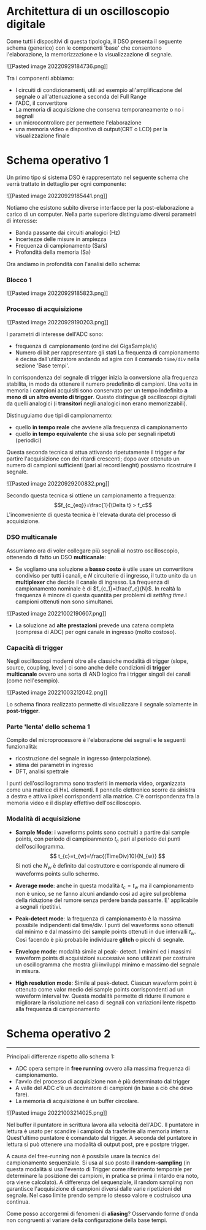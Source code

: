 # Architettura di un oscilloscopio digitale

Come tutti i dispositivi di questa tipologia, il DSO presenta il seguente schema (generico) con le componenti 'base' che consentono l'elaborazione, la memorizzazione e la visualizzazione dl segnale.

![[Pasted image 20220929184736.png]]

Tra i componenti abbiamo:
- I circuiti di condizionamenti, utili ad esempio all'amplificazione del segnale o all'attenuazione a seconda del Full Range
- l'ADC, il convertitore
- La memoria di acquisizione che conserva temporaneamente o no i segnali
- un microcontrollore per permettere l'elaborazione
- una memoria video e dispostivo di output(CRT o LCD) per la visualizzazione finale


# Schema operativo 1

Un primo tipo si sistema DSO è rappresentato nel seguente schema che verrà trattato in dettaglio per ogni componente:

![[Pasted image 20220929185441.png]]

Notiamo che esistono subito diverse interfacce per la post-elaborazione a carico di un computer.
Nella parte superiore distinguiamo diversi parametri di interesse:
- Banda passante dai circuiti analogici (Hz)
- Incertezze delle misure in ampiezza
- Frequenza di campionamento (Sa/s)
- Profondità della memoria (Sa)

Ora andiamo in profondità con l'analisi dello schema:

### Blocco 1

![[Pasted image 20220929185823.png]]



### Processo di acquisizione

![[Pasted image 20220929190203.png]]

I parametri di interesse dell'ADC sono:
- frequenza di campionamento (ordine dei GigaSample/s)
- Numero di bit per rappresentare gli stati
La frequenza di campionamento è decisa dall'utilizzatore andando ad agire con il comando `time/div` nella sezione 'Base tempi'.

In corrispondenza del segnale di trigger inizia la conversione alla frequenza stabilita, in modo da ottenere il numero predefinito di campioni.
Una volta in memoria i campioni acquisiti sono conservato per un tempo indefinito **a meno di un altro evento di trigger**.
Questo distingue gli oscilloscopi digitali da quelli analogici (i **transitori** negli analogici non erano memorizzabili).

Distinuguiamo due tipi di campionamento:
- quello **in tempo reale** che avviene alla frequenza di campionamento
- quello **in tempo equivalente** che si usa solo per segnali ripetuti (periodici)

Questa seconda tecnica si attua attivando ripetutamente il trigger e far partire l'acquisizione con dei ritardi crescenti; dopo aver ottenuto un numero di campioni sufficienti (pari al record lenght) possiamo ricostruire il segnale.

![[Pasted image 20220929200832.png]]

Secondo questa tecnica si ottiene un campionamento a frequenza: $$f_{c_{eq}}=\frac{1}{\Delta t} > f_c$$
L'inconveniente di questa tecnica è l'elevata durata del processo di acquisizione.

### DSO multicanale 

Assumiamo ora di voler collegare più segnali al nostro oscilloscopio, ottenendo di fatto un DSO **multicanale**:
- Se vogliamo una soluzione a **basso costo** è utile usare un convertitore condiviso per tutti i canali, e $N$ circuiterie di ingresso, il tutto unito da un **multiplexer** che decide il canale di ingresso. La frequenza di campionamento nominale è di $f_{c_1}=\frac{f_c}{N}$.  In realtà la frequenza è minore di questa quantità per problemi di *settling time*.I campioni ottenuti non sono simultanei.

![[Pasted image 20221002190607.png]]
- La soluzione ad **alte prestazioni** prevede una catena completa (compresa di ADC) per ogni canale in ingresso (molto costoso).

### Capacità di trigger

Negli oscilloscopi moderni oltre alle classiche modalità di trigger (slope, source, coupling, level ) ci sono anche delle condizioni di **trigger multicanale** ovvero una sorta di AND logico fra i trigger singoli dei canali (come nell'esempio).

![[Pasted image 20221003212042.png]]

Lo schema finora realizzato permette di visualizzare il segnale solamente in **post-trigger**.

### Parte 'lenta' dello schema 1

Compito del microprocessore è l'elaborazione dei segnali e le seguenti funzionalità:
- ricostruzione del segnale in ingresso (interpolazione).
- stima dei parametri in ingresso
- DFT, analisi spettrale

I punti dell'oscillogramma sono trasferiti in memoria video, organizzata come una matrice di HxL elementi. 
Il pennello elettronico scorre da sinistra a destra e attiva i pixel corrispondenti alla matrice.
C'è corrispondenza fra la memoria video e il display effettivo dell'oscilloscopio.

### Modalità di acquisizione

- **Sample Mode**: i waveforms points sono costruiti a partire dai sample points, con periodo di campioanmento $t_{c}$  pari al periodo dei punti dell'oscillogramma.
$$
t_{c}=t_{w}=\frac{(TimeDiv)10}{N_{w}}
$$
Si noti che $N_{w}$ è definito dal costruttore e corrisponde al numero di waveforms points sullo schermo.

- **Average mode**: anche in questa modalità $t_{c}=t_{w}$ ma il campionamento non è unico, se ne fanno alcuni andando così ad agire sul problema della riduzione del rumore senza perdere banda passante. E' applicabile a segnali ripetitivi.

- **Peak-detect mode**: la frequenza di campionamento è la massima possibile indipendenti dal time/div. I punti del waveforms sono ottenuti dal minimo e dal massimo dei sample points ottenuti in due intervalli $t_{w}$. Così facendo è più probabile individuare **glitch** o picchi di segnale.

- **Envelope mode**: modalità simile al peak- detect. I minimi ed i massimi waveform points di acquisizioni successive sono utilizzati per costruire un oscillogramma che mostra gli inviluppi minimo e massimo del segnale in misura.

- **High resolution mode**: Simile al peak-detect. Ciascun waveform point è ottenuto come valor medio dei sample points corrispondenti ad un waveform interval tw. Questa modalità permette di ridurre il rumore e migliorare la risoluzione nel caso di segnali con variazioni lente rispetto alla frequenza di campionamento


# Schema operativo 2
---
Principali differenze rispetto allo schema 1:
-   ADC opera sempre in **free running** ovvero alla massima frequenza di campionamento.
-   l'avvio del processo di acquisizione non è più determinato dal trigger
-   A valle del ADC c'è un decimatore di campioni (in base a ciò che devo fare).
-   La memoria di acquisizione è un buffer circolare.

![[Pasted image 20221003214025.png]]

Nel buffer il puntatore in scrittura lavora alla velocità dell'ADC.
Il puntatore in lettura è usato per scandire i campioni da trasferire alla memoria interna.
Quest'ultimo puntatore è comandato dal trigger.
A seconda del puntatore in lettura si può ottenere una modalità di output post, pre e postpre trigger.

A causa del free-running non è possibile usare la tecnica del campionamento sequenziale.
Si usa al suo posto il **random-sampling** (in questa modalità si usa l'evento di Trigger come riferimento temporale per determinare la posizione dei campioni, in pratica se prima il ritardo era noto, ora viene calcolato).
A differenza del sequenziale, il random sampling non garantisce l'acquisizione di campioni diversi dalle varie ripetizioni del segnale. Nel caso limite prendo sempre lo stesso valore e costruisco una continua.

Come posso accorgermi di fenomeni di **aliasing**?
Osservando forme d'onda non congruenti al variare della configurazione della base tempi.